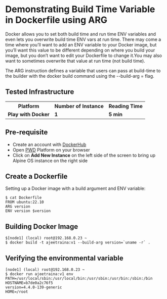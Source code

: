# Demonstrating Build Time Variable in Dockerfile using ARG

Docker allows you to set both build time and run time ENV variables and even lets you overwrite build time ENV vars at run time.
There may come a time where you’ll want to add an ENV variable to your Docker image, but you’ll want this value to be different depending on where you build your image, but you don’t want to edit your Dockerfile to change it.You may also want to sometimes overwrite that value at run time (not build time).

The ARG instruction defines a variable that users can pass at build-time to the builder with the docker build command using the --build-arg <varname>=<value> flag. 


## Tested Infrastructure

<table class="tg">
  <tr>
    <th class="tg-yw4l"><b>Platform</b></th>
    <th class="tg-yw4l"><b>Number of Instance</b></th>
    <th class="tg-yw4l"><b>Reading Time</b></th>
    
  </tr>
  <tr>
    <td class="tg-yw4l"><b> Play with Docker</b></td>
    <td class="tg-yw4l"><b>1</b></td>
    <td class="tg-yw4l"><b>5 min</b></td>
    
  </tr>
  
</table>

## Pre-requisite

- Create an account with [DockerHub](https://hub.docker.com)
- Open [PWD](https://labs.play-with-docker.com/) Platform on your browser 
- Click on **Add New Instance** on the left side of the screen to bring up Alpine OS instance on the right side


## Create a Dockerfile

Setting up a Docker image with a build argument and ENV variable:

```
$ cat Dockerfile
FROM ubuntu:22.10
ARG version
ENV version $version

```

## Building Docker Image

```
$[node1] (local) root@192.168.0.23 ~
$ docker build -t ajeetraina:v1 --build-arg version=`uname -r` .

```

## Verifying the environmental variable

```
[node1] (local) root@192.168.0.23 ~
$ docker run ajeetraina:v1 env
PATH=/usr/local/sbin:/usr/local/bin:/usr/sbin:/usr/bin:/sbin:/bin
HOSTNAME=b7de0a2c76f5
version=4.4.0-139-generic
HOME=/root
```

